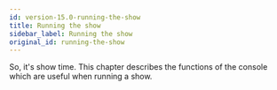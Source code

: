 ```yaml
---
id: version-15.0-running-the-show
title: Running the show
sidebar_label: Running the show
original_id: running-the-show
---
```


So, it's show time. This chapter describes the functions of the console
which are useful when running a show.


